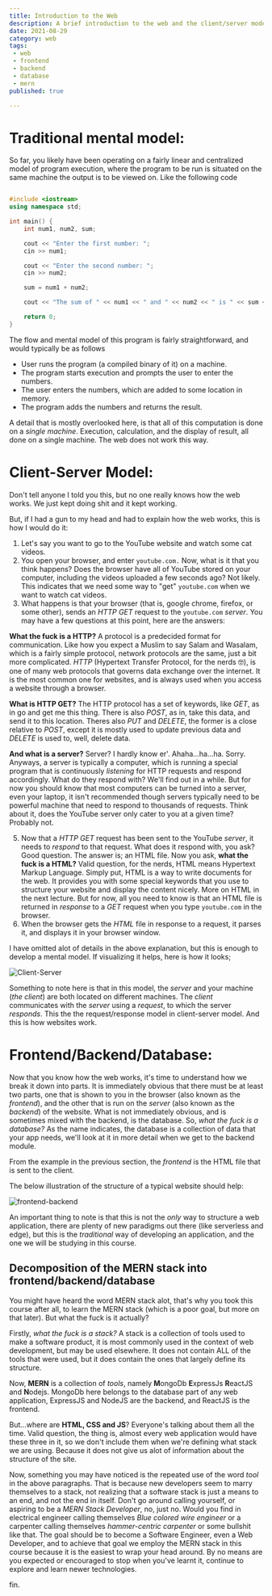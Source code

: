```yaml
---
title: Introduction to the Web
description: A brief introduction to the web and the client/server model.
date: 2021-08-29
category: web
tags: 
 - web
 - frontend
 - backend
 - database 
 - mern
published: true

---
```


# Traditional mental model:

So far, you likely have been operating on a fairly linear and centralized model of program execution, where the program to be run is situated on the same machine the output is to be viewed on. Like the following code 

```cpp 

#include <iostream>
using namespace std;

int main() {
    int num1, num2, sum;

    cout << "Enter the first number: ";
    cin >> num1;

    cout << "Enter the second number: ";
    cin >> num2;

    sum = num1 + num2;

    cout << "The sum of " << num1 << " and " << num2 << " is " << sum << endl;

    return 0;
}
````

The flow and mental model of this program is fairly straightforward, and would typically be as follows

- User runs the program (a compiled binary of it) on a machine.
- The program starts execution and prompts the user to enter the numbers.
- The user enters the numbers, which are added to some location in memory.
- The program adds the numbers and returns the result.

A detail that is mostly overlooked here, is that all of this computation is done on a *single machine*. Execution, calculation, and the display of result, all done on a single machine. The web does not work this way.

# Client-Server Model:

Don't tell anyone I told you this, but no one really knows how the web works. We just kept doing shit and it kept working. 

But, if I had a gun to my head and had to explain how the web works, this is how I would do it:

1. Let's say you want to go to the YouTube website and watch some cat videos.
2. You open your browser, and enter `youtube.com.` Now, what is it that you think happens? Does the browser have all of YouTube stored on your computer, including the videos uploaded a few seconds ago? Not likely. This indicates that we need some way to "get" `youtube.com` when we want to watch cat videos.
3. What happens is that your browser (that is, google chrome, firefox, or some other), sends an *HTTP GET* request to the `youtube.com`  *server*. You may have a few questions at this point, here are the answers:

**What the fuck is a HTTP?**
  A protocol is a predecided format for communication. Like how you expect a Muslim to say Salam and Wasalam, which is a fairly simple protocol, network protocols are the same, just a bit more complicated. *HTTP* (Hypertext Transfer Protocol, for the nerds 🤓), is one of many web protocols that governs data exchange over the internet. It is the most common one for websites, and is always used when you access a website through a browser. 
  
**What is HTTP GET?**
  The HTTP protocol has a set of keywords, like *GET*, as in go and get me this thing. There is also *POST*, as in, take this data, and send it to this location. Theres also *PUT* and *DELETE*, the former is a close relative to *POST*, except it is mostly used to update previous data and *DELETE* is used to, well, delete data.
  
**And what is a server?**
  Server? I hardly know er'. Ahaha...ha...ha. Sorry. 
  Anyways, a server is typically a computer, which is running a special program that is continuously *listening* for HTTP requests and respond accordingly. What do they respond with? We'll find out in a while.
  But for now you should know that most computers can be turned into a server, even your laptop, it isn't recommended though servers typically need to be powerful machine that need to respond to thousands of requests. Think about it, does the YouTube server only cater to you at a given time? Probably not.

5. Now that a *HTTP GET* request has been sent to the YouTube  *server*, it needs to *respond* to that request. What does it respond with, you ask? Good question. The answer is; an HTML file. Now you ask, **what the fuck is a HTML?** Valid question, for the nerds, HTML means Hypertext Markup Language. Simply put, HTML is a way to write documents for the web. It provides you with some special keywords that you use to structure your website and display the content nicely. More on HTML in the next lecture. But for now, all you need to know is that an HTML file is returned in *response* to a *GET* request when you type `youtube.com` in the browser.
6. When the browser gets the *HTML* file in response to a request, it parses it, and displays it in your browser window. 

I have omitted alot of details in the above explanation, but this is enough to develop a mental model. If visualizing it helps, here is how it looks;

![Client-Server](/client-server.png)

Something to note here is that in this model, the *server* and your machine (*the client*) are both located on different machines. The *client* communicates with the *server* using a *request*, to which the server *responds*. This the the request/response model in client-server model. And this is how websites work.
# Frontend/Backend/Database:

Now that you know how the web works, it's time to understand how we break it down into parts. It is immediately obvious that there must be at least two parts, one that is shown to you in the browser (also known as the *frontend*), and the other that is run on the *server* (also known as the *backend*) of the website. 
What is not immediately obvious, and is sometimes mixed with the backend, is the database. So, *what the fuck is a database?* As the name indicates, the database is a collection of data that your app needs, we'll look at it in more detail when we get to the backend module. 

From the example in the previous section, the *frontend* is the HTML file that is sent to the client. 

The below illustration of the structure of a typical website should help:

![frontend-backend](/frontend-backend.png)


An important thing to note is that this is not the *only* way to structure a web application, there are plenty of new paradigms out there (like serverless and edge), but this is the *traditional* way of developing an application, and the one we will be studying in this course.

## Decomposition of the MERN stack into frontend/backend/database 

You might have heard the word MERN stack alot, that's why you took this course after all, to learn the MERN stack (which is a poor goal, but more on that later). But what the fuck is it actually? 

Firstly, *what the fuck is a stack?* A stack is a collection of tools used to make a software product, it is most commonly used in the context of web development, but may be used elsewhere. It does not contain ALL of the tools that were used, but it does contain the ones that largely define its structure. 

Now, **MERN** is a collection of *tools*, namely **M**ongoDb **E**xpressJs **R**eactJS and **N**odejs. MongoDb here belongs to the database part of any web application, ExpressJS and NodeJS are the backend, and ReactJS is the frontend. 

But...where are **HTML, CSS and JS**? Everyone's talking about them all the time. Valid question, the thing is, almost every web application would have these three in it, so we don't include them when we're defining what stack we are using. Because it does not give us alot of information about the structure of the site.

Now, something you may have noticed is the repeated use of the word *tool* in the above paragraphs. That is because new developers seem to marry themselves to a stack, not realizing that a software stack is just a means to an end, and not the end in itself. Don't go around calling yourself, or aspiring to be a *MERN Stack Developer*, no, just no. Would you find in electrical engineer calling themselves *Blue colored wire engineer* or a carpenter calling themselves *hammer-centric carpenter* or some bullshit like that. The goal should be to become a Software Engineer, even a Web Developer, and to achieve that goal we employ the MERN stack in this course because it is the easiest to wrap your head around. By no means are you expected or encouraged to stop when you've learnt it, continue to explore and learn newer technologies. 

fin.

